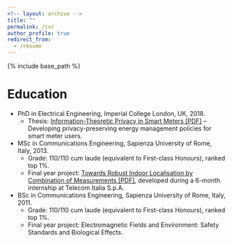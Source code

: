 ```yaml
---
<!-- layout: archive -->
title: ""
permalink: /cv/
author_profile: true
redirect_from:
  - /resume
---
```


{% include base_path %}

<!---
[Click to View My Up-to-date Curriculum Vitae [PDF]](https://giuliogiaconi.github.io/files/CV.pdf)
-->

Education
======
* PhD in Electrical Engineering, Imperial College London, UK, 2018.
  * Thesis: [Information-Theoretic Privacy in Smart Meters [PDF]](https://spiral.imperial.ac.uk/bitstream/10044/1/62630/1/Giaconi-G-2018-PhD-Thesis.pdf) – Developing privacy-preserving energy management policies for smart meter users.
* MSc in Communications Engineering, Sapienza University of Rome, Italy, 2013. 
  * Grade: 110/110 cum laude (equivalent to First-class Honours), ranked top 1%.
  * Final year project: [Towards Robust Indoor Localisation by Combination of Measurements [PDF]](https://giuliogiaconi.github.io/files/giaconi_msc_thesis.pdf), developed during a 6-month internship at Telecom Italia S.p.A.
* BSc in Communications Engineering, Sapienza University of Rome, Italy, 2011. 
  * Grade: 110/110 cum laude (equivalent to First-class Honours), ranked top 1%.
  * Final year project: Electromagnetic Fields and Environment: Safety Standards and Biological Effects.

<!---
Work experience
======
Skills
======
* Skill1
* Skill2
Publications
======
  <ul>{% for post in site.publications %}
    {% include archive-single-cv.html %}
  {% endfor %}</ul>
Service and leadership
======
* Engineering Assembly member (Graduate and Professional Student Association) (August 2019 - May 2020)
* Student Body President (Mechanical Engineering Students Association) (August 2015 - May 2016)
* Treasurer (Mechanical Engineering Students Association) (August 2014 - May 2015)
-->
